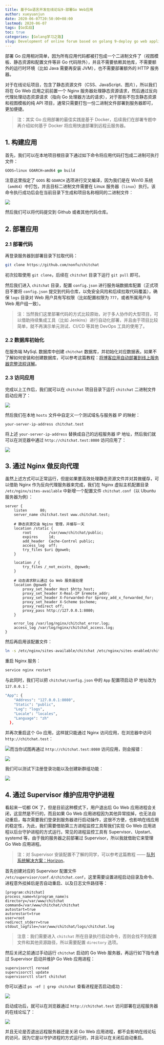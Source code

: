 ```yaml
---
title: 基于Go语言开发在线论坛9-部署Go Web应用
author: xueyuanjun
date: 2020-06-07T20:50:00+08:00 
lastmod: 2020-06-07
tags: [Go实战]
toc: true
categories: [Golang学习之路]
slug: Development of online forum based on golang 9-deploy go web application
---
```


部署 Go 应用相对简单，因为所有应用代码都被打包成一个二进制文件了（视图模板、静态资源和配置文件等非 Go 代码除外），并且不需要依赖其他库，不需要额外的运行时环境（比如 Java 需要再安装 JVM），也不需要部署额外的 HTTP 服务器。

<!--more-->

对于在线论坛项目，包含了静态资源文件（CSS、JavaScript、图片），所以我们将在 Go Web 应用之前前置一个 Nginx 服务器处理静态资源请求，然后通过反向代理处理动态资源请求（指向 Go 处理器方法的请求），对于那些不包含静态资源和视图模板的纯 API 项目，通常只需要打包一份二进制文件部署到服务器即可，更加便捷。

> 注：其实 Go 应用部署的最佳实践是基于 Docker，后续我们在部署专题中再介绍如何基于 Docker 将应用快速部署到远程云服务器。

## 1. 构建应用

首先，我们可以在本地项目根目录下通过如下命令将应用代码打包成二进制可执行文件：

```go
GOOS=linux GOARCH=amd64 go build
```

注意这里指定了 `GOOS` 和 `GOARCH` 选项进行交叉编译，因为我们是在 Win10 系统（`amd64`）中打包，并且目标二进制文件需要在 Linux 服务器（`linux`）执行。该命令执行成功后会在当前目录下生成和项目名称相同的二进制文件：

![](https://qcdn.xueyuanjun.com/storage/uploads/images/gallery/2020-04/image-15871088999900.jpg)

然后我们可以将代码提交到 Github 或者其他代码仓库。

## 2. 部署应用

### 2.1 部署代码

再登录服务器到部署目录下拉取代码：

```bash
git clone https://github.com/nonfu/chitchat
```

初次拉取使用 `git clone`，后续在 `chitchat` 目录下运行 `git pull` 即可。

然后我们进入 `chitchat` 目录，配置 `config.json` 进行服务端数据库配置（正式项目不要将 `config.json` 提交到代码仓库，以免安全风险和后续拉取代码覆盖），确保 `logs` 目录对 Web 用户具有写权限（比如配置权限为 `777`，或者所属用户与 Web 用户组一致）。

> 注：当然我们这里部署代码的方式比较原始，对于多人协作的大型项目，可以借助持续集成工具（比如 Jenkins）进行自动化部署，并且由于项目比较简单，就不再演示单元测试、CI/CD 等其他 DevOps 工具的使用了。

### 2.2 数据库初始化

在服务端 MySqL 数据库中创建 `chitchat` 数据库，并初始化对应数据表。如果不了解如何安装和创建数据库，可以参考这篇教程：[将博客应用自动部署到线上服务器完整流程详解](https://xueyuanjun.com/post/9749.html#bkmrk-%E5%88%9B%E5%BB%BA%E7%BA%BF%E4%B8%8A%E6%95%B0%E6%8D%AE%E5%BA%93)。

### 2.3 访问应用

完成以上工作后，我们就可以在 `chitchat` 项目目录下运行 `chitchat` 二进制文件启动应用了：

![](https://qcdn.xueyuanjun.com/storage/uploads/images/gallery/2020-04/image-15871116372180.jpg)

然后我们在本地 `hosts` 文件中自定义一个测试域名与服务器 IP 的映射：

```
your-server-ip-address chitchat.test
```

将上述 `your-server-ip-address` 替换成自己的远程服务器 IP 地址，然后我们就可以在浏览器中通过 `http://chitchat.test:8080` 访问应用了：

![](https://qcdn.xueyuanjun.com/storage/uploads/images/gallery/2020-04/image-15871123187423.jpg)

## 3. 通过 Nginx 做反向代理

虽然上述方式可以正常运行，但是如果要高效处理静态资源文件并对其做缓存，可以借助 Nginx 作为反向代理服务器来完成，我们在 Nginx 虚拟主机配置目录 `/etc/nginx/sites-available` 中新增一个配置文件 `chitchat.conf`（以 Ubuntu 服务器为例）：

```nginx
server {
    listen      80; 
    server_name chitchat.test www.chitchat.test;
    
    # 静态资源交由 Nginx 管理，并缓存一天
    location /static {
        root        /var/www/chitchat/public;
        expires     1d;
        add_header  Cache-Control public;
        access_log  off;
        try_files $uri @goweb;
    }
    
    location / {
        try_files /_not_exists_ @goweb;
    }
    
    # 动态请求默认通过 Go Web 服务器处理
    location @goweb {
        proxy_set_header Host $http_host;
        proxy_set_header X-Real-IP $remote_addr;
        proxy_set_header X-Forwarded-For $proxy_add_x_forwarded_for;
        proxy_set_header X-Scheme $scheme;
        proxy_redirect off;
        proxy_pass http://127.0.0.1:8080;
    }
    
    error_log /var/log/nginx/chitchat_error.log;
    access_log /var/log/nginx/chitchat_access.log;
}
```

然后再启用该配置文件：

```bash
ln -s /etc/nginx/sites-available/chitchat /etc/nginx/sites-enabled/chitchat
```

重启 Nginx 服务：

```bash
service nginx restart
```

与此同时，我们可以把 `chitchat/config.json` 中的 `App` 配置项启动 IP 地址改为 `127.0.0.1`：

```bash
"App": {
    "Address": "127.0.0.1:8080",
    "Static": "public",
    "Log": "logs",
    "Locale": "locales",
    "Language": "zh"
  },
```

并再次重启这个 Go 应用，这样就只能通过 Nginx 访问应用，在浏览器中访问 `http://chitchat.test`：

![](https://qcdn.xueyuanjun.com/storage/uploads/images/gallery/2020-04/image-15871168431728.jpg)而当你试图再通过 `http://chitchat.test:8080` 访问应用，则会报错：

![](https://qcdn.xueyuanjun.com/storage/uploads/images/gallery/2020-04/image-15871169152394.jpg)

我们可以测试下注册登录功能以及创建新群组功能：

![](https://qcdn.xueyuanjun.com/storage/uploads/images/gallery/2020-04/image-15871169671758.jpg)

## 4. 通过 Supervisor 维护应用守护进程

看起来一切都 OK 了，但是目前这种模式下，用户退出后 Go Web 应用进程会关闭，这显然是不行的，而且如果 Go Web 应用进程因为其他异常挂掉，也无法自动重启，每次需要我们登录到服务器进行启动操作，这很不方便，也影响在线应用的稳定性，为此，我们需要借助第三方进程监控工具帮我们实现 Go Web 应用进程以后台守护进程的方式运行。常见的进程监控工具有 Supervisor、Upstart、systemd 等，由于我的服务器之前部署过 Supervisor，所以我就借助它来管理 Go Web 应用进程。

> 注：对 Supervisor 安装配置不了解的同学，可以参考这篇教程 —— [队列系统解决方案：Horizon](https://xueyuanjun.com/post/21566#bkmrk-%E9%83%A8%E7%BD%B2-horizon)。

首先创建对应的 Supervisor 配置文件 `/etc/supervisor/conf.d/chitchat.conf`，这里需要设置进程启动目录及命令、进程意外挂掉后是否自动重启、以及日志文件路径等：

```
[program:chitchat]
process_name=%(program_name)s
directory=/var/www/chitchat
command=/var/www/chitchat/chitchat
autostart=true
autorestart=true
user=root
redirect_stderr=true
stdout_logfile=/var/www/chitchat/logs/chitchat.log
```

> 注意：我们需要进入 `chitchat` 所在目录执行启动命令，否则会找不到配置文件和其他资源路径，所以需要配置 `directory` 选项。

然后关闭之前通过手动运行 `chitchat` 启动的 Go Web 服务器，再运行如下指令通过 Supervisor 启动并维护 Go Web 应用进程：

```
supervisorctl reread
supervisorctl update
supervisorctl start chitchat
```

你可以通过 `ps -ef | grep chitchat` 查看进程是否启动成功：

![](https://qcdn.xueyuanjun.com/storage/uploads/images/gallery/2020-04/image-15871330990937.jpg)

启动成功后，就可以在浏览器通过 `http://chitchat.test` 访问部署在远程服务器的在线论坛了：

![](https://qcdn.xueyuanjun.com/storage/uploads/images/gallery/2020-04/image-15871331767149.jpg)

并且无论是否退出远程服务器还是关闭 Go Web 应用进程，都不会影响在线论坛的访问，因为它是以守护进程的方式运行的，并且可以在关闭后自动重启。
